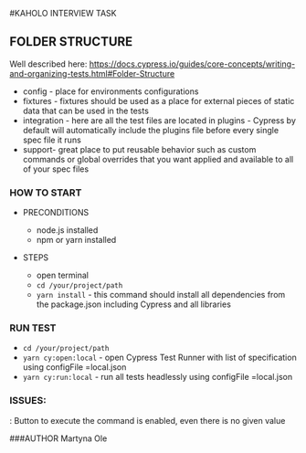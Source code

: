 #KAHOLO INTERVIEW TASK

## FOLDER STRUCTURE
Well described here: https://docs.cypress.io/guides/core-concepts/writing-and-organizing-tests.html#Folder-Structure

* config - place for environments configurations 
* fixtures - fixtures should be used as a place for external pieces of static data that can be used in the tests 
* integration - here are all the test files are located in plugins - Cypress by default will automatically include the plugins file before every single spec file it runs 
* support- great place to put reusable behavior such as custom commands or global overrides that you want applied and available to all of your spec files

### HOW TO START 
 - PRECONDITIONS
   - node.js installed
   - npm or yarn installed
   
 - STEPS 
   - open terminal
   - `cd /your/project/path`
   - `yarn install` - this command should install all dependencies from the package.json including Cypress and all libraries

### RUN TEST
- `cd /your/project/path`
- `yarn cy:open:local` - open Cypress Test Runner with list of specification using configFile =local.json
- `yarn cy:run:local` - run all tests headlessly using configFile =local.json


### ISSUES: 
:  Button to execute the command is enabled, even there is no given value 

###AUTHOR
Martyna Ole